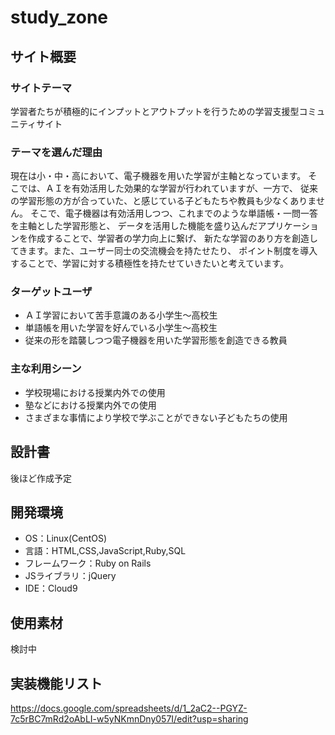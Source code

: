 # study_zone

## サイト概要

### サイトテーマ
学習者たちが積極的にインプットとアウトプットを行うための学習支援型コミュニティサイト
​
### テーマを選んだ理由
現在は小・中・高において、電子機器を用いた学習が主軸となっています。
そこでは、ＡＩを有効活用した効果的な学習が行われていますが、一方で、
従来の学習形態の方が合っていた、と感じている子どもたちや教員も少なくありません。
そこで、電子機器は有効活用しつつ、これまでのような単語帳・一問一答を主軸とした学習形態と、
データを活用した機能を盛り込んだアプリケーションを作成することで、学習者の学力向上に繋げ、
新たな学習のあり方を創造してきます。また、ユーザー同士の交流機会を持たせたり、
ポイント制度を導入することで、学習に対する積極性を持たせていきたいと考えています。
​
### ターゲットユーザ
- ＡＩ学習において苦手意識のある小学生〜高校生
- 単語帳を用いた学習を好んでいる小学生〜高校生
- 従来の形を踏襲しつつ電子機器を用いた学習形態を創造できる教員
​
### 主な利用シーン
- 学校現場における授業内外での使用
- 塾などにおける授業内外での使用
- さまざまな事情により学校で学ぶことができない子どもたちの使用
​
## 設計書

後ほど作成予定
​
## 開発環境
- OS：Linux(CentOS)
- 言語：HTML,CSS,JavaScript,Ruby,SQL
- フレームワーク：Ruby on Rails
- JSライブラリ：jQuery
- IDE：Cloud9
​
## 使用素材
検討中

## 実装機能リスト
https://docs.google.com/spreadsheets/d/1_2aC2--PGYZ-7c5rBC7mRd2oAbLI-w5yNKmnDny057I/edit?usp=sharing